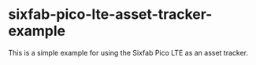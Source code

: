# sixfab-pico-lte-asset-tracker-example
This is a simple example for using the Sixfab Pico LTE as an asset tracker.
